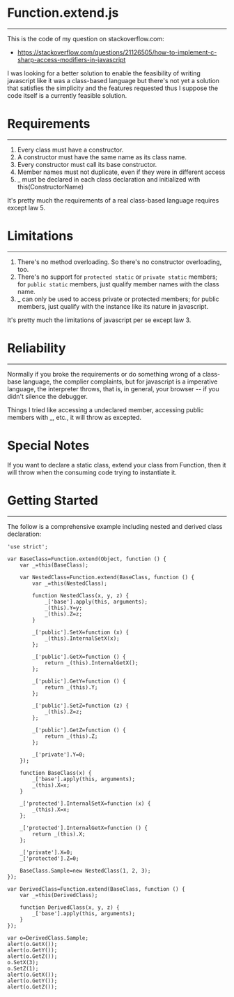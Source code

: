 # Function.extend.js
---
This is the code of my question on stackoverflow.com: 

* https://stackoverflow.com/questions/21126505/how-to-implement-c-sharp-access-modifiers-in-javascript

I was looking for a better solution to enable the feasibility of writing javascript like it was a class-based language but there's not yet a solution that satisfies the simplicity and the features requested thus I suppose the code itself is a currently feasible solution. 

# Requirements
---
1. Every class must have a constructor. 
2. A constructor must have the same name as its class name. 
3. Every constructor must call its base constructor. 
4. Member names must not duplicate, even if they were in different access
5. _ must be declared in each class declaration and initialized with this(ConstructorName)

It's pretty much the requirements of a real class-based language requires except law 5. 

# Limitations
--- 
1. There's no method overloading. So there's no constructor overloading, too. 
2. There's no support for `protected static` or `private static` members; for `public static` members, just qualify member names with the class name. 
3. _ can only be used to access private or protected members; for public members, just qualify with the instance like its nature in javascript. 

It's pretty much the limitations of javascript per se except law 3. 

# Reliability
--- 
Normally if you broke the requirements or do something wrong of a class-base language, the complier complaints, but for javascript is a imperative language, the interpreter throws, that is, in general, your browser -- if you didn't silence the debugger. 

Things I tried like accessing a undeclared member, accessing public members with _, etc., it will throw as excepted. 

# Special Notes
If you want to declare a static class, extend your class from Function, then it will throw when the consuming code trying to instantiate it. 


# Getting Started
---
The follow is a comprehensive example including nested and derived class declaration: 

	'use strict';

	var BaseClass=Function.extend(Object, function () {
		var _=this(BaseClass);

		var NestedClass=Function.extend(BaseClass, function () {
			var _=this(NestedClass);

			function NestedClass(x, y, z) {
				_['base'].apply(this, arguments);
				_(this).Y=y;
				_(this).Z=z;
			}

			_['public'].SetX=function (x) {
				_(this).InternalSetX(x);
			};

			_['public'].GetX=function () {
				return _(this).InternalGetX();
			};

			_['public'].GetY=function () {
				return _(this).Y;
			};

			_['public'].SetZ=function (z) {
				_(this).Z=z;
			};

			_['public'].GetZ=function () {
				return _(this).Z;
			};

			_['private'].Y=0;
		});

		function BaseClass(x) {
			_['base'].apply(this, arguments);
			_(this).X=x;
		}

		_['protected'].InternalSetX=function (x) {
			_(this).X=x;
		};

		_['protected'].InternalGetX=function () {
			return _(this).X;
		};

		_['private'].X=0;
		_['protected'].Z=0;

		BaseClass.Sample=new NestedClass(1, 2, 3);
	});

	var DerivedClass=Function.extend(BaseClass, function () {
		var _=this(DerivedClass);

		function DerivedClass(x, y, z) {
			_['base'].apply(this, arguments);
		}
	});

	var o=DerivedClass.Sample;
	alert(o.GetX());
	alert(o.GetY());
	alert(o.GetZ());
	o.SetX(3);
	o.SetZ(1);
	alert(o.GetX());
	alert(o.GetY());
	alert(o.GetZ());
